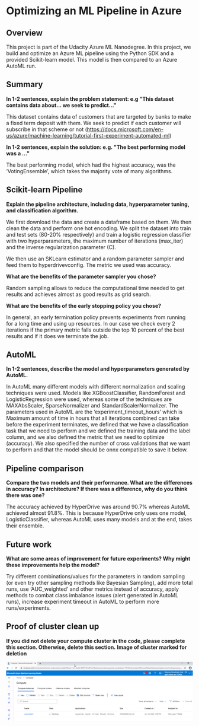 # Optimizing an ML Pipeline in Azure

## Overview
This project is part of the Udacity Azure ML Nanodegree.
In this project, we build and optimize an Azure ML pipeline using the Python SDK and a provided Scikit-learn model.
This model is then compared to an Azure AutoML run.

## Summary
**In 1-2 sentences, explain the problem statement: e.g "This dataset contains data about... we seek to predict..."**

This dataset contains data of customers that are targeted by banks to make a fixed term deposit with them. We seek to predict if each customer will subscribe in that scheme or not (https://docs.microsoft.com/en-us/azure/machine-learning/tutorial-first-experiment-automated-ml)

**In 1-2 sentences, explain the solution: e.g. "The best performing model was a ..."**

The best performing model, which had the highest accuracy, was the ‘VotingEnsemble’, which takes the majority vote of many algorithms.

## Scikit-learn Pipeline
**Explain the pipeline architecture, including data, hyperparameter tuning, and classification algorithm.**

We first download the data and create a dataframe based on them. We then clean the data and perform one hot encoding. We split the dataset into train and test sets (80-20% respectively) and train a logistic regression classifier with two hyperparameters, the maximum number of iterations (max_iter) and the inverse regularization parameter (C). 

We then use an SKLearn estimator and a random parameter sampler and feed them to hyperdrivevconfig. The metric we used was accuracy.

**What are the benefits of the parameter sampler you chose?**

Random sampling allows to reduce the computational time needed to get results and achieves almost as good results as grid search. 

**What are the benefits of the early stopping policy you chose?**

In general, an early termination policy prevents experiments from running for a long time and using up resources. In our case we check every 2 iterations if the primary metric falls outside the top 10 percent of the best results and if it does we terminate the job.

## AutoML
**In 1-2 sentences, describe the model and hyperparameters generated by AutoML.**

In AutoML many different models with different normalization and scaling techniques were used. Models like XGBoostClassifier, RandomForest and LogisticRegression were used, whereas some of the techniques are MAXAbsScaler, SparseNormalizer and StandardScalerNormalizer. The parameters used in AutoML are the ‘experiment_timeout_hours’ which is Maximum amount of time in hours that all iterations combined can take before the experiment terminates, we defined that we have a classification task that we need to perform and we defined the training data and the label column, and we also defined the metric that we need to optimize (accuracy). We also specified the number of cross validations that we want to perform and that the model should be onnx compatible to save it below.

## Pipeline comparison
**Compare the two models and their performance. What are the differences in accuracy? In architecture? If there was a difference, why do you think there was one?**

The accuracy achieved by HyperDrive was around 90.7% whereas AutoML achieved almost 91.8%. This is because HyperDrive only uses one model, LogisticClassifier, whereas AutoML uses many models and at the end, takes their ensemble. 

## Future work
**What are some areas of improvement for future experiments? Why might these improvements help the model?**

Try different combinations/values for the parameters in random sampling (or even try other sampling methods like Bayesian Sampling), add more total runs, use ‘AUC_weighted’ and other metrics instead of accuracy, apply methods to combat class imbalance issues (alert generated in AutoML runs), increase experiment timeout in AutoML to perform more runs/experiments.

## Proof of cluster clean up
**If you did not delete your compute cluster in the code, please complete this section. Otherwise, delete this section.**
**Image of cluster marked for deletion**

![alt text](https://github.com/nsourlos/optimizing_a_ML_pipeline_Project1/blob/main/deletion.png)
